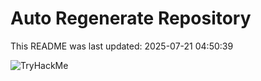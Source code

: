 # Auto Regenerate Repository

This README was last updated: 2025-07-21 04:50:39

 ![TryHackMe](https://tryhackme.com/badge/533634)